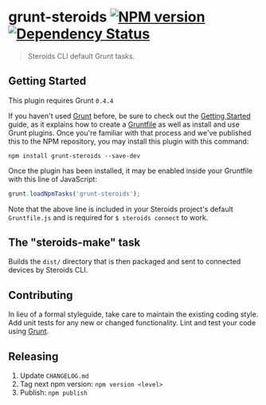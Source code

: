 # grunt-steroids [![NPM version](http://img.shields.io/npm/v/grunt-steroids.svg)](https://www.npmjs.org/package/grunt-steroids) [![Dependency Status](http://img.shields.io/david/AppGyver/grunt-steroids.svg)](https://david-dm.org/AppGyver/grunt-steroids)

> Steroids CLI default Grunt tasks.

## Getting Started
This plugin requires Grunt `0.4.4`

If you haven't used [Grunt](http://gruntjs.com/) before, be sure to check out the [Getting Started](http://gruntjs.com/getting-started) guide, as it explains how to create a [Gruntfile](http://gruntjs.com/sample-gruntfile) as well as install and use Grunt plugins. Once you're familiar with that process and we've published this to the NPM repository, you may install this plugin with this command:

```shell
npm install grunt-steroids --save-dev
```

Once the plugin has been installed, it may be enabled inside your Gruntfile with this line of JavaScript:

```js
grunt.loadNpmTasks('grunt-steroids');
```

Note that the above line is included in your Steroids project's default `Gruntfile.js` and is required for `$ steroids connect` to work.

## The "steroids-make" task

Builds the `dist/` directory that is then packaged and sent to connected devices by Steroids CLI.

## Contributing
In lieu of a formal styleguide, take care to maintain the existing coding style. Add unit tests for any new or changed functionality. Lint and test your code using [Grunt](http://gruntjs.com/).

## Releasing

1) Update `CHANGELOG.md`
2) Tag next npm version: `npm version <level>`
3) Publish: `npm publish`
